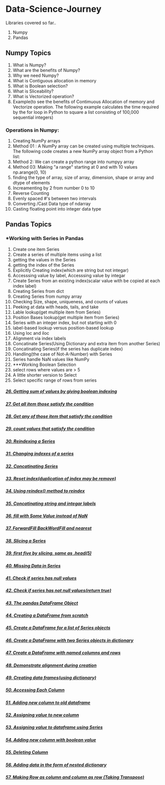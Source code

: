 # Data-Science-Journey
Libraries covered so far..
1. Numpy
2. Pandas

## Numpy Topics
1. What is Numpy?
2. What are the benefits of Numpy?
3. Why we need Numpy?
4. What is Contiguous allocation in memory
5. What is Boolean selection?
6. What is Sliceability?
7. What is Vectorized operation?
8. Example(to see the benefits of Contimuous Allocation of memory and Vectorize operation. The following example calculates the time required by the for loop in Python to square a list consisting of 100,000 sequential integers)
### Operations in Numpy:
1. Creating NumPy arrays
2. Method 01 : A NumPy array can be created using multiple techniques. The following code creates a new NumPy array object from a Python list:
3. Method 2: We can create a python range into numpyy array
4. Method 03: Making "a range" starting at 0 and with 10 values np.arange(0, 10)
5. finding the type of array, size of array, dimension, shape or array and dtype of elements
6. Increamenting by 2 from number 0 to 10
7. Reverse Counting
8. Evenly spaced #'s between two intervals
9. Converting /Cast Data type of ndarray
10. Casting floating point into integer data type
## Pandas Topics
### *Working with Series in Pandas
1. Create one item Series
2. Create a series of multiple items using a list
3. getting the values in the Series
4. getting the index of the Series
5. Explicitly Creating index(which are string but not integar)
6. Accesssing value by label, Accesssing value by integar
7. Create Series from an existing index(scalar value with be copied at each index label)
8. Creating Series from dict
9. Creating Series from numpy array
10. Checking Size, shape, uniqueness, and counts of values
11. Peeking at data with heads, tails, and take
12. Lable lookup(get multiple item from Series)
13. Position Bases lookup(get multiple item from Series)
14. Series with an integer index, but not starting with 0
15. label-based lookup versus position-based lookup
16. Using loc and iloc
17. Alignment via index labels
18. Concatinate Series(Using Dictionary and extra item from another Series)
19. Concatinating Series(if the series has duplicate index)
20. Handling(the case of Not-A-Number) with Series
21. Series handle NaN values like NumPy
22. ***Working Boolean Selection
23. select rows where values are > 5
24. A little shorter version to Select
25. Select specific range of rows from series
##### [26. Getting sum of values by giving boolean indexing](https://github.com/Muhammad-Usama-07/Data-Science-Journey/blob/d49ef1e6ab433abb98d97af896634a24b6c637a7/.ipynb_checkpoints/PandasWork-checkpoint.ipynb)
##### [27. Get all item those satisfy the condition](https://github.com/Muhammad-Usama-07/Data-Science-Journey/blob/320486493e6081a801bfe4a3b1e6b4ced33b8f4d/.ipynb_checkpoints/PandasWork-checkpoint.ipynb)
##### [28. Get any of those item that satisfy the condition](https://github.com/Muhammad-Usama-07/Data-Science-Journey/blob/0c33ad0ba64bc3c34db4c0198d7de101bf039a70/.ipynb_checkpoints/PandasWork-checkpoint.ipynb)
##### [29. count values that satisfy the condition](https://github.com/Muhammad-Usama-07/Data-Science-Journey/blob/81ea218a457c861c99a09a83d803c79ce20e3922/.ipynb_checkpoints/PandasWork-checkpoint.ipynb)
##### [30. Reindexing a Series](https://github.com/Muhammad-Usama-07/Data-Science-Journey/blob/14bec33bccaa78a0914af3895775ec4f1cd34c9e/.ipynb_checkpoints/PandasWork-checkpoint.ipynb)
##### [31. Changing indexes of a series](https://github.com/Muhammad-Usama-07/Data-Science-Journey/blob/e76c248b57581cfc15545ab9b0f5b65633a4be42/.ipynb_checkpoints/PandasWork-checkpoint.ipynb)
##### [32. Concatinating Series](https://github.com/Muhammad-Usama-07/Data-Science-Journey/blob/ff2143d05b56e1a96819fb1f514d98ad9db85bf8/.ipynb_checkpoints/PandasWork-checkpoint.ipynb)
##### [33. Reset index(duplication of index may be remove)](https://github.com/Muhammad-Usama-07/Data-Science-Journey/blob/031a70845a4758464e3478ca2717d856e38646d3/.ipynb_checkpoints/PandasWork-checkpoint.ipynb)
##### [34. Using reindex() method to reindex](https://github.com/Muhammad-Usama-07/Data-Science-Journey/blob/7429dd763205a66b47bdf00497fb7411b503901f/.ipynb_checkpoints/PandasWork-checkpoint.ipynb)
##### [35. Concatinating string and integar labels](https://github.com/Muhammad-Usama-07/Data-Science-Journey/blob/f735e5bbf6cdac7087ff4892cd63651f5f493f69/.ipynb_checkpoints/PandasWork-checkpoint.ipynb)
##### [36. fill with Some Value instead of NaN](https://github.com/Muhammad-Usama-07/Data-Science-Journey/blob/e2a4bef5767410d0248514ce6e7fb1cc2ae4f2aa/.ipynb_checkpoints/PandasWork-checkpoint.ipynb)
##### [37. ForwardFill BackWordFill and nearest](https://github.com/Muhammad-Usama-07/Data-Science-Journey/blob/642b8f2e9f9532f56eb5725fea6d0461c6fed39f/.ipynb_checkpoints/PandasWork-checkpoint.ipynb)
##### [38. Slicing a Series](https://github.com/Muhammad-Usama-07/Data-Science-Journey/blob/abba83fcb4abc230f1f1ecbdadd47d148b09785a/.ipynb_checkpoints/PandasWork-checkpoint.ipynb)
##### [39. first five by slicing, same as .head(5)](https://github.com/Muhammad-Usama-07/Data-Science-Journey/blob/70f49288e9c592b0704855a61213faa09310f484/.ipynb_checkpoints/PandasWork-checkpoint.ipynb)
##### [40. Missing Data in Series](https://github.com/Muhammad-Usama-07/Data-Science-Journey/blob/d027fa6a1782edc81969d8300e803db818374a28/.ipynb_checkpoints/PandasWork-checkpoint.ipynb)
##### [41. Check if series has null values](https://github.com/Muhammad-Usama-07/Data-Science-Journey/blob/b6f6eb9813717269d93454e26e5dcd2768d57440/.ipynb_checkpoints/PandasWork-checkpoint.ipynb)
##### [42. Check if series has not null values(return true)](https://github.com/Muhammad-Usama-07/Data-Science-Journey/blob/5d1c930a1dc9c3ea7bb63804990b96af88c5b0d8/.ipynb_checkpoints/PandasWork-checkpoint.ipynb)
##### [43. The pandas DataFrame Object](https://github.com/Muhammad-Usama-07/Data-Science-Journey/blob/f777322269cf34daf671dbe058366a137b2662ee/.ipynb_checkpoints/PandasWork-checkpoint.ipynb)
##### [44. Creating a DataFrame from scratch](https://github.com/Muhammad-Usama-07/Data-Science-Journey/blob/fbb1aeac5483ea48c150ff8a143c26ee4a725ff0/.ipynb_checkpoints/PandasWork-checkpoint.ipynb)
##### [45. Create a DataFrame for a list of Series objects](https://github.com/Muhammad-Usama-07/Data-Science-Journey/blob/9a71ec5f84e51318a1fe4bf0086eb77cd03b2553/.ipynb_checkpoints/PandasWork-checkpoint.ipynb)
##### [46. Create a DataFrame with two Series objects in dictionary](https://github.com/Muhammad-Usama-07/Data-Science-Journey/blob/310bceea6e53f866176881696d94cc48fe8fd438/.ipynb_checkpoints/PandasWork-checkpoint.ipynb)
##### [47. Create a DataFrame with named columns and rows](https://github.com/Muhammad-Usama-07/Data-Science-Journey/blob/3813f244d16271cd05e0290292cf51df5e637a3a/.ipynb_checkpoints/PandasWork-checkpoint.ipynb)
##### [48. Demonstrate alignment during creation](https://github.com/Muhammad-Usama-07/Data-Science-Journey/blob/3813f244d16271cd05e0290292cf51df5e637a3a/.ipynb_checkpoints/PandasWork-checkpoint.ipynb)
##### [49. Creating data frames(using dictionary)](https://github.com/Muhammad-Usama-07/Data-Science-Journey/blob/20de00ba5c2676b18abc71705749b44813163355/.ipynb_checkpoints/PandasWork-checkpoint.ipynb)
##### [50. Accessing Each Column](https://github.com/Muhammad-Usama-07/Data-Science-Journey/blob/445ffbfb17b17e5381fbcc69ce7b1f5790576427/.ipynb_checkpoints/PandasWork-checkpoint.ipynb)
##### [51. Adding new column to old dataframe](https://github.com/Muhammad-Usama-07/Data-Science-Journey/blob/acb367e1116d576050fa33a3773b35e27427f80c/.ipynb_checkpoints/PandasWork-checkpoint.ipynb)
##### [52. Assigning value to new column](https://github.com/Muhammad-Usama-07/Data-Science-Journey/blob/8eded8388a5c3b8e8cfebed800a790f96e9bfafe/.ipynb_checkpoints/PandasWork-checkpoint.ipynb)
##### [53. Assigning value to dataframe using Series](https://github.com/Muhammad-Usama-07/Data-Science-Journey/blob/67aba85a556f9777051c94f665b1d3db93895abe/.ipynb_checkpoints/PandasWork-checkpoint.ipynb)
##### [54. Adding new column with boolean value](https://github.com/Muhammad-Usama-07/Data-Science-Journey/blob/d1a11daf428bbf9e81c0cc47ca062eda6ec29a98/.ipynb_checkpoints/PandasWork-checkpoint.ipynb)
##### [55. Deleting Column](https://github.com/Muhammad-Usama-07/Data-Science-Journey/blob/326679c5204d7ab873a0e77a880202caeb80b9f9/.ipynb_checkpoints/PandasWork-checkpoint.ipynb)
##### [56. Adding data in the form of nested dictionary](https://github.com/Muhammad-Usama-07/Data-Science-Journey/blob/7e22e666981fe907968cb9c5e3139ea0c1d1f752/.ipynb_checkpoints/PandasWork-checkpoint.ipynb)
##### [57. Making Row as column and column as row (Taking Transpose)](https://github.com/Muhammad-Usama-07/Data-Science-Journey/blob/86613dcd5ef320d69fcc5be36472b9163f744fab/.ipynb_checkpoints/PandasWork-checkpoint.ipynb)
